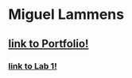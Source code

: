 # Miguel Lammens
## [link to Portfolio!](https://github.com/MiguelLamm/2imd-webtech3-portfolio)
### [link to Lab 1!](https://github.com/MiguelLamm/2imd-webtech3-lab1)